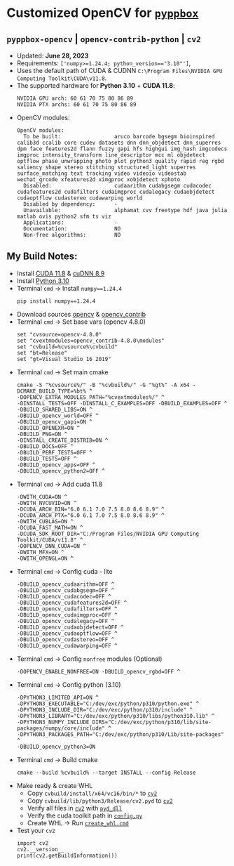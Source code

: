 # Customized OpenCV for [`pyppbox`](https://github.com/rathaumons/pyppbox)

##  `pyppbox-opencv` | `opencv-contrib-python` | `cv2`

* Updated: **June 28, 2023**
* Requirements: `['numpy>=1.24.4; python_version=="3.10"']`,
* Uses the default path of CUDA & CUDNN `C:\Program Files\NVIDIA GPU Computing Toolkit\CUDA\v11.8`. 
* The supported hardware for **Python 3.10** + **CUDA 11.8**:
  ```
  NVIDIA GPU arch: 60 61 70 75 80 86 89
  NVIDIA PTX archs: 60 61 70 75 80 86 89
  ```
* OpenCV modules:
  ```
  OpenCV modules:
    To be built:                 aruco barcode bgsegm bioinspired calib3d ccalib core cudev datasets dnn dnn_objdetect dnn_superres dpm face features2d flann fuzzy gapi hfs highgui img_hash imgcodecs imgproc intensity_transform line_descriptor mcc ml objdetect optflow phase_unwrapping photo plot python3 quality rapid reg rgbd saliency shape stereo stitching structured_light superres surface_matching text tracking video videoio videostab wechat_qrcode xfeatures2d ximgproc xobjdetect xphoto
    Disabled:                    cudaarithm cudabgsegm cudacodec cudafeatures2d cudafilters cudaimgproc cudalegacy cudaobjdetect cudaoptflow cudastereo cudawarping world
    Disabled by dependency:      -
    Unavailable:                 alphamat cvv freetype hdf java julia matlab ovis python2 sfm ts viz
    Applications:                -
    Documentation:               NO
    Non-free algorithms:         NO
  ```

## My Build Notes:

* Install [CUDA 11.8](https://developer.nvidia.com/cuda-downloads) & [cuDNN 8.9](https://developer.nvidia.com/rdp/cudnn-download)
* Install [Python 3.10](https://www.python.org/downloads/windows/)
* Terminal `cmd` -> Install `numpy==1.24.4`
  ```
  pip install numpy==1.24.4
  ```
* Download sources [opencv](https://github.com/opencv/opencv/tags) & [opencv_contrib](https://github.com/opencv/opencv_contrib/tags)
* Terminal `cmd` -> Set base vars (opencv 4.8.0)
  ```
  set "cvsource=opencv-4.8.0"
  set "cvextmodules=opencv_contrib-4.8.0\modules"
  set "cvbuild=%cvsource%\cvbuild"
  set "bt=Release"
  set "gt=Visual Studio 16 2019"
  ```
* Terminal `cmd` -> Set main cmake
  ```
  cmake -S "%cvsource%/" -B "%cvbuild%/" -G "%gt%" -A x64 -DCMAKE_BUILD_TYPE=%bt% ^
  -DOPENCV_EXTRA_MODULES_PATH="%cvextmodules%/" ^
  -DINSTALL_TESTS=OFF -DINSTALL_C_EXAMPLES=OFF -DBUILD_EXAMPLES=OFF ^
  -DBUILD_SHARED_LIBS=ON ^
  -DBUILD_opencv_world=OFF ^
  -DBUILD_opencv_gapi=ON ^
  -DBUILD_OPENEXR=ON ^
  -DBUILD_PNG=ON ^
  -DINSTALL_CREATE_DISTRIB=ON ^
  -DBUILD_DOCS=OFF ^
  -DBUILD_PERF_TESTS=OFF ^
  -DBUILD_TESTS=OFF ^
  -DBUILD_opencv_apps=OFF ^
  -DBUILD_opencv_python2=OFF ^
  ```
* Terminal `cmd` -> Add cuda 11.8
  ```
  -DWITH_CUDA=ON ^
  -DWITH_NVCUVID=ON ^
  -DCUDA_ARCH_BIN="6.0 6.1 7.0 7.5 8.0 8.6 8.9" ^
  -DCUDA_ARCH_PTX="6.0 6.1 7.0 7.5 8.0 8.6 8.9" ^
  -DWITH_CUBLAS=ON ^
  -DCUDA_FAST_MATH=ON ^
  -DCUDA_SDK_ROOT_DIR="C:/Program Files/NVIDIA GPU Computing Toolkit/CUDA/v11.8" ^
  -DOPENCV_DNN_CUDA=ON ^
  -DWITH_MFX=ON ^
  -DWITH_OPENGL=ON ^
  ```
* Terminal `cmd` -> Config cuda - lite
  ```
  -DBUILD_opencv_cudaarithm=OFF ^
  -DBUILD_opencv_cudabgsegm=OFF ^
  -DBUILD_opencv_cudacodec=OFF ^
  -DBUILD_opencv_cudafeatures2d=OFF ^
  -DBUILD_opencv_cudafilters=OFF ^
  -DBUILD_opencv_cudaimgproc=OFF ^
  -DBUILD_opencv_cudalegacy=OFF ^
  -DBUILD_opencv_cudaobjdetect=OFF ^
  -DBUILD_opencv_cudaoptflow=OFF ^
  -DBUILD_opencv_cudastereo=OFF ^
  -DBUILD_opencv_cudawarping=OFF ^
  ```
* Terminal `cmd` -> Config `nonfree` modules (Optional)
  ```
  -DOPENCV_ENABLE_NONFREE=ON -DBUILD_opencv_rgbd=OFF ^
  ```
* Terminal `cmd` -> Config python (3.10)
  ```
  -DPYTHON3_LIMITED_API=ON ^
  -DPYTHON3_EXECUTABLE="C:/dev/exc/python/p310/python.exe" ^
  -DPYTHON3_INCLUDE_DIR="C:/dev/exc/python/p310/include" ^
  -DPYTHON3_LIBRARY="C:/dev/exc/python/p310/libs/python310.lib" ^
  -DPYTHON3_NUMPY_INCLUDE_DIRS="C:/dev/exc/python/p310/lib/site-packages/numpy/core/include" ^
  -DPYTHON3_PACKAGES_PATH="C:/dev/exc/python/p310/Lib/site-packages" ^
  -DBUILD_opencv_python3=ON
  ```
* Terminal `cmd` -> Build cmake
  ```
  cmake --build %cvbuild% --target INSTALL --config Release
  ```
* Make ready & create WHL
  - Copy `cvbuild/install/x64/vc16/bin/*` to [`cv2`](cv2)
  - Copy `cvbuild/lib/python3/Release/cv2.pyd` to [`cv2`](cv2)
  - Verify all files in [`cv2`](cv2) with [`pyd_dll`](cv2/pyd_dll)
  - Verify the cuda toolkit path in [`config.py`](cv2/config.py)
  - Create WHL -> Run [`create_whl.cmd`](create_whl.cmd)
* Test your `cv2`
  ```
  import cv2
  cv2.__version__
  print(cv2.getBuildInformation()) 
  ```
